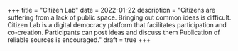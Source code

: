 +++
title = "Citizen Lab"
date = 2022-01-22
description = "Citizens are suffering from a lack of public space. Bringing out common ideas is difficult. Citizen Lab is a digital democracy platform that facilitates participation and co-creation. Participants can post ideas and discuss them Publication of reliable sources is encouraged."
draft = true
+++